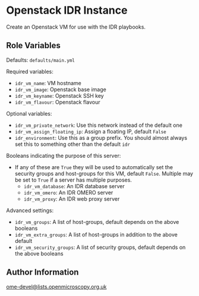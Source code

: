 Openstack IDR Instance
======================

Create an Openstack VM for use with the IDR playbooks.


Role Variables
--------------

Defaults: `defaults/main.yml`

Required variables:
- `idr_vm_name`: VM hostname
- `idr_vm_image`: Openstack base image
- `idr_vm_keyname`: Openstack SSH key
- `idr_vm_flavour`: Openstack flavour

Optional variables:
- `idr_vm_private_network`: Use this network instead of the default one
- `idr_vm_assign_floating_ip`: Assign a floating IP, default `False`
- `idr_environment`: Use this as a group prefix. You should almost always set this to something other than the default `idr`

Booleans indicating the purpose of this server:
- If any of these are `True` they will be used to automatically set the security groups and host-groups for this VM, default `False`. Multiple may be set to `True` if a server has multiple purposes.
  - `idr_vm_database`: An IDR database server
  - `idr_vm_omero`: An IDR OMERO server
  - `idr_vm_proxy`: An IDR web proxy server

Advanced settings:
- `idr_vm_groups`: A list of host-groups, default depends on the above booleans
- `idr_vm_extra_groups`: A list of host-groups in addition to the above default
- `idr_vm_security_groups`: A list of security groups, default depends on the above booleans


Author Information
------------------

ome-devel@lists.openmicroscopy.org.uk
